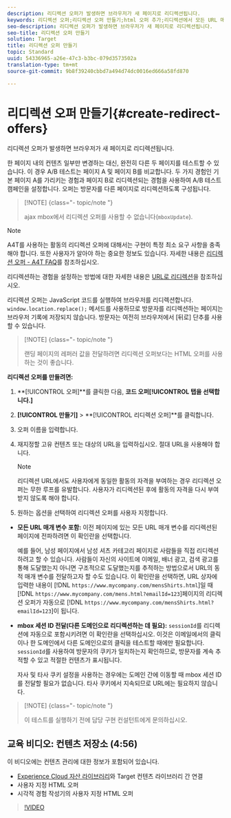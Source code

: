 ```yaml
---
description: 리디렉션 오퍼가 발생하면 브라우저가 새 페이지로 리디렉션됩니다.
keywords: 리디렉션 오퍼;리디렉션 오퍼 만들기;html 오퍼 추가;리디렉션에서 모든 URL 매개 변수 전달;리디렉션에서 mboxSessionId 전달(리디렉션이 다른 도메인으로 진행될 경우에만 필요함)
seo-description: 리디렉션 오퍼가 발생하면 브라우저가 새 페이지로 리디렉션됩니다.
seo-title: 리디렉션 오퍼 만들기
solution: Target
title: 리디렉션 오퍼 만들기
topic: Standard
uuid: 54336965-a26e-47c3-b3bc-079d3573502a
translation-type: tm+mt
source-git-commit: 9b8f39240cbbd7a494d74dc0016ed666a58fd870

---
```



# 리디렉션 오퍼 만들기{#create-redirect-offers}

리디렉션 오퍼가 발생하면 브라우저가 새 페이지로 리디렉션됩니다.

한 페이지 내의 컨텐츠 일부만 변경하는 대신, 완전히 다른 두 페이지를 테스트할 수 있습니다. 이 경우 A/B 테스트는 페이지 A 및 페이지 B를 비교합니다. 두 가지 경험인 기본 페이지 A를 가리키는 경험과 페이지 B로 리디렉션되는 경험을 사용하여 A/B 테스트 캠페인을 설정합니다. 오퍼는 방문자를 다른 페이지로 리디렉션하도록 구성됩니다.

>[!NOTE] {class=&quot;- topic/note &quot;}
>
>ajax mbox에서 리디렉션 오퍼를 사용할 수 없습니다(`mboxUpdate`).

>[!NOTE]
>
>A4T를 사용하는 활동의 리디렉션 오퍼에 대해서는 구현이 특정 최소 요구 사항을 충족해야 합니다. 또한 사용자가 알아야 하는 중요한 정보도 있습니다. 자세한 내용은 [리디렉션 오퍼 - A4T FAQ](../../c-integrating-target-with-mac/a4t/r-a4t-faq/a4t-faq-redirect-offers.md#concept_21BF213F10E1414A9DCD4A98AF207905)를 참조하십시오.

리디렉션하는 경험을 설정하는 방법에 대한 자세한 내용은 [URL로 리디렉션](../../c-experiences/c-visual-experience-composer/redirect-offer.md#task_9578678D42784F5EB9638F8AC8C911FA)을 참조하십시오.

리디렉션 오퍼는 JavaScript 코드를 실행하여 브라우저를 리디렉션합니다. `window.location.replace();` 메서드를 사용하므로 방문자를 리디렉션하는 페이지는 브라우저 기록에 저장되지 않습니다. 방문자는 여전히 브라우저에서 [뒤로] 단추를 사용할 수 있습니다.

>[!NOTE] {class=&quot;- topic/note &quot;}
>
>랜딩 페이지의 레퍼러 값을 전달하려면 리디렉션 오퍼보다는 HTML 오퍼를 사용하는 것이 좋습니다.

**리디렉션 오퍼를 만들려면:**

1. **[!UICONTROL 오퍼]**를 클릭한 다음, **코드 오퍼[!UICONTROL 탭을 선택합니다.]**
1. **[!UICONTROL 만들기]** &gt; **[!UICONTROL 리디렉션 오퍼]**를 클릭합니다.
1. 오퍼 이름을 입력합니다.
1. 재지정할 고유 컨텐츠 또는 대상의 URL을 입력하십시오. 절대 URL을 사용해야 합니다.

   >[!NOTE]
   >
   >리디렉션 URL에서도 사용자에게 동일한 활동의 자격을 부여하는 경우 리디렉션 오퍼는 무한 루프를 유발합니다. 사용자가 리디렉션된 후에 활동의 자격을 다시 부여받지 않도록 해야 합니다.

1. 원하는 옵션을 선택하여 리디렉션 오퍼를 사용자 지정합니다. 

* **모든 URL 매개 변수 포함:** 이전 페이지에 있는 모든 URL 매개 변수를 리디렉션된 페이지에 전파하려면 이 확인란을 선택합니다.

   예를 들어, 남성 페이지에서 남성 셔츠 카테고리 페이지로 사람들을 직접 리디렉션하려고 할 수 있습니다. 사람들이 자신의 사이트에 이메일, 배너 광고, 검색 광고를 통해 도달했는지 아니면 구조적으로 도달했는지를 추적하는 방법으로서 URL의 동적 매개 변수를 전달하고자 할 수도 있습니다. 이 확인란을 선택하면, URL 상자에 입력한 내용이 [!DNL `https://www.mycompany.com/mensShirts.html`]일 때 [!DNL `https://www.mycompany.com/mens.html?emailId=123`]페이지의 리디렉션 오퍼가 자동으로 [!DNL `https://www.mycompany.com/mensShirts.html?emailId=123`]이 됩니다.

* **mbox 세션 ID 전달(다른 도메인으로 리디렉션하는 데 필요):** `sessionId`를 리디렉션에 자동으로 포함시키려면 이 확인란을 선택하십시오. 이것은 이메일에서의 클릭이나 한 도메인에서 다른 도메인으로의 클릭을 테스트할 때에만 필요합니다. `sessionId`를 사용하여 방문자의 쿠키가 일치하는지 확인하므로, 방문자를 계속 추적할 수 있고 적절한 컨텐츠가 표시됩니다.

   자사 및 타사 쿠키 설정을 사용하는 경우에는 도메인 간에 이동할 때 mbox 세션 ID를 전달할 필요가 없습니다. 타사 쿠키에서 지속되므로 URL에는 필요하지 않습니다.

>[!NOTE] {class=&quot;- topic/note &quot;}
>
>이 테스트를 실행하기 전에 담당 구현 컨설턴트에게 문의하십시오.

## 교육 비디오: 컨텐츠 저장소 (4:56)

이 비디오에는 컨텐츠 관리에 대한 정보가 포함되어 있습니다.

* [Experience Cloud 자산 라이브러리](https://marketing.adobe.com/resources/help/en_US/mcloud/creative_cloud.html)와 Target 컨텐츠 라이브러리 간 연결
* 사용자 지정 HTML 오퍼
* 시각적 경험 작성기의 사용자 지정 HTML 오퍼

>[!VIDEO](https://video.tv.adobe.com/v/17387)
